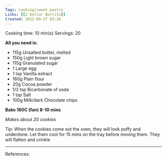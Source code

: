 ```yaml
---
Tags: cooking/sweet pastry
Links: [[2 Dollar Burrito]]
Created: 2022-09-27 03:28
---
```

Cooking time: 10 min(s)
Servings: 20

**All you need is:**
- 115g Unsalted butter, melted
- 150g Light brown sugar
- 115g Granulated sugar
- 1 Large egg
- 1 tsp Vanilla extract
- 160g Plain flour
- 20g Cocoa powder
- 1/2 tsp Bicarbonate of soda
- 1 tsp Salt
- 100g Milk/dark Chocolate chips

**Bake 160C (fan) 8-10 mins**

*Makes about 20 cookies*

Tip: When the cookies come out the oven, they will look puffy and underdone. Let them cool for 15 mins on the tray before moving them. They will flatten and crinkle 
___
References:
